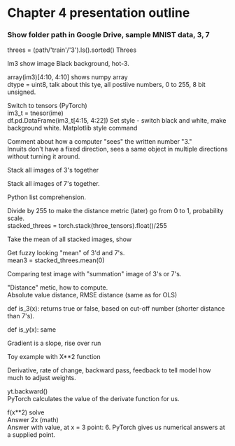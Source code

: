 # Chapter 4 presentation outline  


### Show folder path in Google Drive, sample MNIST data, 3, 7  

threes = (path/'train'/'3').ls().sorted()
Threes

Im3 show image
Black background, hot-3.  

array(im3)[4:10, 4:10]  shows numpy array  
dtype = uint8, talk about this tye, all postiive numbers, 0 to 255, 8 bit unsigned.  

Switch to tensors (PyTorch)  
im3_t = tnesor(ime)  
df.pd.DataFrame(im3_t[4:15, 4:22])
Set style - switch black and white, make background white. Matplotlib style command

Comment about how a computer "sees" the written number "3."  
Innuits don't have a fixed direction, sees a same object in multiple directions without turning it around.  

Stack all images of 3's together  

Stack all images of 7's together.  

Python list comprehension.  

Divide by 255 to make the distance metric (later) go from 0 to 1, probability scale.  
stacked_threes = torch.stack(three_tensors).float()/255  

Take the mean of all stacked images, show  

Get fuzzy looking "mean" of 3'd and 7's.  
mean3 = stacked_threes.mean(0)

Comparing test image with "summation" image of 3's or 7's.  

"Distance" metic, how to compute.  
Absolute value distance, RMSE distance  (same as for OLS)  

def is_3(x):  returns true or false, based on cut-off number (shorter distance than 7's).  

def is_y(x):  same 

Gradient is a slope, rise over run  

Toy example with X**2 function  

Derivative, rate of change, backward pass, feedback to tell model how much to adjust weights.  

yt.backward()  
PyTorch calculates the value of the derivate function for us. 


f(x**2)  solve  
Answer 2x  (math)  
Answer with value, at x = 3 point:  6. 
PyTorch gives us numerical answers at a supplied point.  

